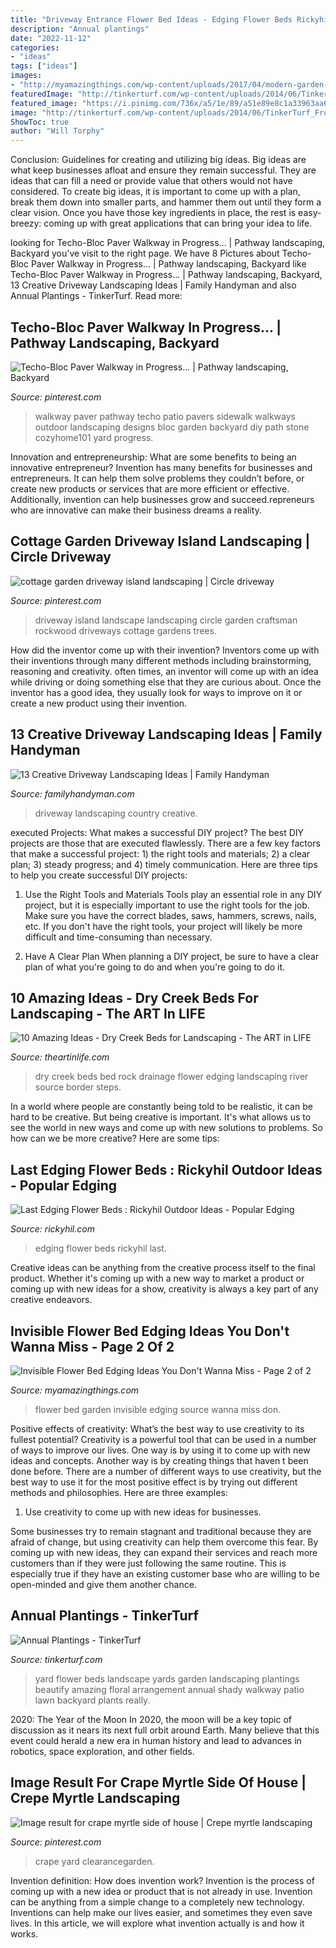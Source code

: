 ```yaml
---
title: "Driveway Entrance Flower Bed Ideas - Edging Flower Beds Rickyhil Last"
description: "Annual plantings"
date: "2022-11-12"
categories:
- "ideas"
tags: ["ideas"]
images:
- "http://myamazingthings.com/wp-content/uploads/2017/04/modern-garden-design-ideas-33-600x450.jpg"
featuredImage: "http://tinkerturf.com/wp-content/uploads/2014/06/TinkerTurf_Front_Walkway_Beds1.png"
featured_image: "https://i.pinimg.com/736x/a5/1e/89/a51e89e8c1a33963aa6378cb3935a700.jpg"
image: "http://tinkerturf.com/wp-content/uploads/2014/06/TinkerTurf_Front_Walkway_Beds1.png"
ShowToc: true
author: "Will Torphy"
---
```



Conclusion: Guidelines for creating and utilizing big ideas.
Big ideas are what keep businesses afloat and ensure they remain successful. They are ideas that can fill a need or provide value that others would not have considered. To create big ideas, it is important to come up with a plan, break them down into smaller parts, and hammer them out until they form a clear vision. Once you have those key ingredients in place, the rest is easy- breezy: coming up with great applications that can bring your idea to life.

	

		
looking for Techo-Bloc Paver Walkway in Progress... | Pathway landscaping, Backyard you've visit to the right page. We have 8 Pictures about Techo-Bloc Paver Walkway in Progress... | Pathway landscaping, Backyard like Techo-Bloc Paver Walkway in Progress... | Pathway landscaping, Backyard, 13 Creative Driveway Landscaping Ideas | Family Handyman and also Annual Plantings - TinkerTurf. Read more:
		
    
## Techo-Bloc Paver Walkway In Progress... | Pathway Landscaping, Backyard

<img loading=lazy src="https://i.pinimg.com/736x/0c/0e/e8/0c0ee87307b8ce008d4ca1a7ff9bcc6b.jpg" onerror="this.onerror=null;this.src='https://tse2.mm.bing.net/th?id=OIP.bU4UKt800ENy2a5VpF8SEAHaNK&amp;pid=15.1';" alt="Techo-Bloc Paver Walkway in Progress... | Pathway landscaping, Backyard">

_Source: pinterest.com_

>walkway paver pathway techo patio pavers sidewalk walkways outdoor landscaping designs bloc garden backyard diy path stone cozyhome101 yard progress. 

	

Innovation and entrepreneurship: What are some benefits to being an innovative entrepreneur?
Invention has many benefits for businesses and entrepreneurs. It can help them solve problems they couldn’t before, or create new products or services that are more efficient or effective. Additionally, invention can help businesses grow and succeed.repreneurs who are innovative can make their business dreams a reality.

    
## Cottage Garden Driveway Island Landscaping | Circle Driveway

<img loading=lazy src="https://i.pinimg.com/736x/b1/f9/0c/b1f90c2f8e32198a2b0c120962f3fb14--cottage-gardens-driveways.jpg" onerror="this.onerror=null;this.src='https://tse2.mm.bing.net/th?id=OIP.hsVqKG820whq6ZTgIjA0VwHaE8&amp;pid=15.1';" alt="cottage garden driveway island landscaping | Circle driveway">

_Source: pinterest.com_

>driveway island landscape landscaping circle garden craftsman rockwood driveways cottage gardens trees. 

	

How did the inventor come up with their invention?
Inventors come up with their inventions through many different methods including brainstorming, reasoning and creativity. often times, an inventor will come up with an idea while driving or doing something else that they are curious about. Once the inventor has a good idea, they usually look for ways to improve on it or create a new product using their invention.

    
## 13 Creative Driveway Landscaping Ideas | Family Handyman

<img loading=lazy src="https://www.familyhandyman.com/wp-content/uploads/2019/05/shutterstock_310085114-country.jpg" onerror="this.onerror=null;this.src='https://tse2.mm.bing.net/th?id=OIP._sImg1RTWuQj-yGW4VrELAHaHa&amp;pid=15.1';" alt="13 Creative Driveway Landscaping Ideas | Family Handyman">

_Source: familyhandyman.com_

>driveway landscaping country creative. 

	

executed Projects: What makes a successful DIY project?
The best DIY projects are those that are executed flawlessly. There are a few key factors that make a successful project: 1) the right tools and materials; 2) a clear plan; 3) steady progress; and 4) timely communication. Here are three tips to help you create successful DIY projects:
1. Use the Right Tools and Materials
Tools play an essential role in any DIY project, but it is especially important to use the right tools for the job. Make sure you have the correct blades, saws, hammers, screws, nails, etc. If you don't have the right tools, your project will likely be more difficult and time-consuming than necessary.

2. Have A Clear Plan
When planning a DIY project, be sure to have a clear plan of what you're going to do and when you're going to do it.

    
## 10 Amazing Ideas - Dry Creek Beds For Landscaping - The ART In LIFE

<img loading=lazy src="http://theartinlife.com/wp-content/uploads/2017/02/Landscaping-The-ART-In-Life12.jpg" onerror="this.onerror=null;this.src='https://tse2.mm.bing.net/th?id=OIP.FRJDJwwghOuLHQjE-hXiWwHaHa&amp;pid=15.1';" alt="10 Amazing Ideas - Dry Creek Beds for Landscaping - The ART in LIFE">

_Source: theartinlife.com_

>dry creek beds bed rock drainage flower edging landscaping river source border steps. 

	

In a world where people are constantly being told to be realistic, it can be hard to be creative. But being creative is important. It's what allows us to see the world in new ways and come up with new solutions to problems. So how can we be more creative? Here are some tips:

    
## Last Edging Flower Beds : Rickyhil Outdoor Ideas - Popular Edging

<img loading=lazy src="https://rickyhil.com/wp-content/uploads/2017/08/last-edging-flower-beds-1024x768.jpg" onerror="this.onerror=null;this.src='https://tse1.mm.bing.net/th?id=OIP.xHg9-0Jd-90p-DrsRd9OxwHaFj&amp;pid=15.1';" alt="Last Edging Flower Beds : Rickyhil Outdoor Ideas - Popular Edging">

_Source: rickyhil.com_

>edging flower beds rickyhil last. 

	

Creative ideas can be anything from the creative process itself to the final product. Whether it's coming up with a new way to market a product or coming up with new ideas for a show, creativity is always a key part of any creative endeavors.

    
## Invisible Flower Bed Edging Ideas You Don&#039;t Wanna Miss - Page 2 Of 2

<img loading=lazy src="http://myamazingthings.com/wp-content/uploads/2017/04/modern-garden-design-ideas-33-600x450.jpg" onerror="this.onerror=null;this.src='https://tse3.mm.bing.net/th?id=OIP.qruGdDbL9Gki2bJGS5KO3gHaFj&amp;pid=15.1';" alt="Invisible Flower Bed Edging Ideas You Don&#039;t Wanna Miss - Page 2 of 2">

_Source: myamazingthings.com_

>flower bed garden invisible edging source wanna miss don. 

	

Positive effects of creativity: What’s the best way to use creativity to its fullest potential?
Creativity is a powerful tool that can be used in a number of ways to improve our lives. One way is by using it to come up with new ideas and concepts. Another way is by creating things that haven t been done before. There are a number of different ways to use creativity, but the best way to use it for the most positive effect is by trying out different methods and philosophies. Here are three examples:
1. Use creativity to come up with new ideas for businesses.

Some businesses try to remain stagnant and traditional because they are afraid of change, but using creativity can help them overcome this fear. By coming up with new ideas, they can expand their services and reach more customers than if they were just following the same routine. This is especially true if they have an existing customer base who are willing to be open-minded and give them another chance.

    
## Annual Plantings - TinkerTurf

<img loading=lazy src="http://tinkerturf.com/wp-content/uploads/2014/06/TinkerTurf_Front_Walkway_Beds1.png" onerror="this.onerror=null;this.src='https://tse1.mm.bing.net/th?id=OIP.QMCajmvTmlrvtV-6lo7c1wHaFS&amp;pid=15.1';" alt="Annual Plantings - TinkerTurf">

_Source: tinkerturf.com_

>yard flower beds landscape yards garden landscaping plantings beautify amazing floral arrangement annual shady walkway patio lawn backyard plants really. 

	

2020: The Year of the Moon
In 2020, the moon will be a key topic of discussion as it nears its next full orbit around Earth. Many believe that this event could herald a new era in human history and lead to advances in robotics, space exploration, and other fields.

    
## Image Result For Crape Myrtle Side Of House | Crepe Myrtle Landscaping

<img loading=lazy src="https://i.pinimg.com/736x/a5/1e/89/a51e89e8c1a33963aa6378cb3935a700.jpg" onerror="this.onerror=null;this.src='https://tse1.mm.bing.net/th?id=OIP.gxnMIPlhdJxbMdpg8x1dowHaJ3&amp;pid=15.1';" alt="Image result for crape myrtle side of house | Crepe myrtle landscaping">

_Source: pinterest.com_

>crape yard clearancegarden. 

	

Invention definition: How does invention work?
Invention is the process of coming up with a new idea or product that is not already in use. Invention can be anything from a simple change to a completely new technology. Inventions can help make our lives easier, and sometimes they even save lives. In this article, we will explore what invention actually is and how it works.

